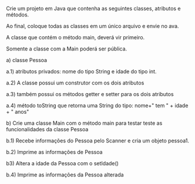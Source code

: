 Crie um projeto em Java que contenha as seguintes classes, atributos e métodos. 

Ao final, coloque todas as classes em um único arquivo e envie no ava.

A classe que contém o método main, deverá vir primeiro.

Somente a classe com a Main poderá ser pública.

a) classe Pessoa

 a.1) atributos privados: nome do tipo String e idade do tipo int.

 a.2) A classe possui um construtor com os dois atributos

 a.3) também possui os métodos getter e setter para os dois atributos

 a.4) método toString que retorna uma String do tipo:
nome+" tem " +  idade + " anos"


b) Crie uma classe Main com o método main para testar teste as funcionalidades da classe Pessoa

b.1) Recebe informações do Pessoa pelo Scanner e cria um objeto pessoa1.

b.2) Imprime as informações de Pessoa

b3) Altera a idade da Pessoa com o setIdade()

b.4) Imprime as informações da Pessoa alterada